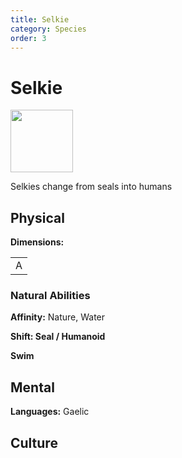 ```yaml
---
title: Selkie
category: Species
order: 3
---
```


# Selkie
<img src="/BansheeRPG/assets/images/species/selkie.png" style="width:100px" />

<!-- short description -->
Selkies change from seals into humans

<!-- always facing northwards -->
## Physical 
**Dimensions:**

<table>
  <tr>
    <td>A</td>
  </tr>
</table>

### Natural Abilities

**Affinity:** Nature, Water

**Shift: Seal / Humanoid**

**Swim**


## Mental

**Languages:** Gaelic

## Culture

